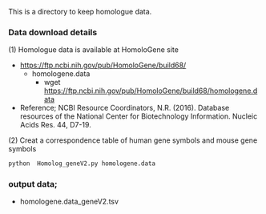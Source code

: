 This is a directory to keep homologue data. 

### Data download details
(1) Homologue data is available at HomoloGene site
- https://ftp.ncbi.nih.gov/pub/HomoloGene/build68/
  - homologene.data
     - wget https://ftp.ncbi.nih.gov/pub/HomoloGene/build68/homologene.data
- Reference; NCBI Resource Coordinators, N.R. (2016). Database resources of the National Center for Biotechnology Information. Nucleic Acids Res. 44, D7-19.

(2) Creat a correspondence table of human gene symbols and mouse gene symbols 
```sh
python  Homolog_geneV2.py homologene.data
```

### output data;
- homologene.data_geneV2.tsv